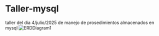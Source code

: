 # Taller-mysql
taller del dia 4/julio/2025 de manejo de prosedimientos almacenados en mysql
![ERDDiagram1](https://github.com/user-attachments/assets/c6e2b4cf-ddeb-40b4-a6c7-a78a7b7c5b66)
